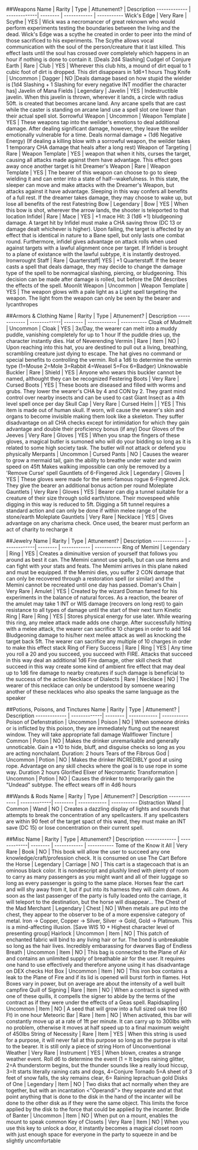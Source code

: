 ##Weapons
Name          |   Rarity    | Type | Attunement? | Description
------------- | -------------| -------- | ------------ | -----------
Wick's Edge | Very Rare | Scythe | YES | Wick was a necromancer of great reknown who would perform experiments testing the boundaries between the living and the dead. Wick's Edge was a scythe he created in order to peer into the mind of those sacrificed to his experiments. The Scythe allows vocal communication with the soul of the person/creature that it last killed. This effect lasts until the soul has crossed over completely which happens in an hour if nothing is done to contain it. [Deals 2d4 Slashing]
Cudgel of Conjure Earth | Rare | Club | YES | Wherever this club hits, a mound of dirt equal to 1 cubic foot of dirt is dropped. This dirt disappears in 1d6+1 hours
Thug Knife | Uncommon | Dagger | NO |Deals damage based on how stupid the wielder is [1d4 Slashing + 1 Slashing for every negative INT modifier the character has]
Javelin of Mana Fields | Legendary | Javelin | YES | Indestructible javelin. When this javelin is thrown, wherever it lands, a circle with radius 50ft. is created that becomes arcane land. Any arcane spells that are cast while the caster is standing on arcane land use a spell slot one lower than their actual spell slot.
Sorrowful Weapon | Uncommon | Weapon Template | YES | These weapons tap into the weilder's emotions to deal additional damage. After dealing significant damage, however, they leave the weilder emotionally vulnerable for a time. Deals normal damage + (1d6 Negative Energy) (If dealing a killing blow with a sorrowful weapon, the weilder takes 1 temporary CHA damage that heals after a long rest)
Weapon of Targeting | Rare | Weapon Template | YES | weapon that when it hits, curses the target, causing all attacks made against them have advantage. This effect goes away once another target is hit
Dreamer's Weapon | Rare | Weapon Template | YES | The bearer of this weapon can choose to go to sleep wielding it and can enter into a state of half--wakefulness. In this state, the sleeper can move and make attacks with the Dreamer's Weapon, but attacks against it have advantage. Sleeping in this way confers all benefits of a full rest. If the dreamer takes damage, they may choose to wake up, but lose all benefits of the rest
Fatestring Bow | Legendary | Bow | YES | When this bow is shot, wherever the arrow lands, the shooter is teleported to that location
Infidel | Rare | Mace | YES |  +1 mace Hit: 3 (1d6 +1) bludgeoning damage. A target hit by Infidel must make a CHA saving throw (DC 13 or damage dealt whichever is higher). Upon failing, the target is affected by an effect that is identical in nature to a Bane spell, but only lasts one combat round. Furthermore, infidel gives advantage on attack rolls when used against targets with a lawful alignment once per target. If Infidel is brought to a plane of existance with the lawful subtype, it is instantly destroyed.
Ironwrought Staff | Rare | Quarterstaff| YES | +1 Quarterstaff. If the bearer casts a spell that deals damage, they may decide to change the damage type of the spell to be nonmagical slashing, piercing, or bludgeoning. This decision can be made after damage is rolled, but before the DM describes the effects of the spell.
Moonlit Weapon | Uncommon | Weapon Template | YES | The weapon glows with a pale light as a Light spell targeting the weapon. The light from the weapon can only be seen by the bearer and lycanthropes

##Armors & Clothing
Name          |   Rarity    | Type | Attunement? | Description
------------- | -------------| -------- | ------------ | -----------
Cloak of Mudmelt | Uncommon | Cloak | YES | 3x/Day, the wearer can melt into a muddy puddle, vanishing completely for up to 1 hour If the puddle dries up, the character instantly dies.
Hat of Neverending Vermin | Rare | Item | NO | Upon reaching into this hat, you are destined to pull out a living, breathing, scrambling creature just dying to escape. The hat gives no command or special benefits to controlling the vermin. Roll a 1d6 to determine the vermin type (1=Mouse 2=Mole 3=Rabbit 4=Weasel 5=Fox 6=Badger)
Unknowable Buckler | Rare | Shield | YES | Anyone who wears this buckler cannot be named, althought they can be recognized
Festering Boots | Very Rare | Cursed Boots | YES | These boots are diseased and filled with worms and grubs. They lower the wearer's CHA by 4 and CON by 2. They grant mind control over nearby insects and can be used to cast Giant Insect as a 4th level spell once per day
Skull Cap | Very Rare | Cursed Helm | | YES | This item is made out of human skull. If worn, will cause the wearer's skin and organs to become invisible making them look like a skeleton. They suffer disadvantage on all CHA checks except for intimidation for which they gain advantage and double their proficiency bonus (if any)
Dour Gloves of the Jeeves | Very Rare | Gloves | YES | When you snap the fingers of these gloves, a magical butler is sumoned who will do your bidding so long as it is related to some high society task. The butler will not attack or defend you physically
Merpants | Uncommon | Cursed Pants | NO | Causes the wearer to grow a mermaid tail, gain the ability to breathe under water and swim speed on 45ft Makes walking impossible can only be removed by a 'Remove Curse' spell
Gauntlets of 6-Fingered Jick | Legendary | Gloves | YES | These gloves were made for the semi-famous rogue 6-Fingered Jick. They give the bearer an additional bonus action per round
Moleplate Gauntlets | Very Rare | Gloves | YES | Bearer can dig a tunnel suitable for a creature of their size through solid earth/stone. Their movespeed while digging in this way is reduced to 5ft. Digging a 5ft tunnel requires a standard action and can only be done if within melee range of the stone/earth
Moleplate Gauntlets | Very Rare | Necklace | YES | Gives advantage on any charisma check. Once used, the bearer must perform an act of charity to recharge it



##Jewelry
Name          |   Rarity    | Type | Attunement? | Description
------------- | -------------| -------- | ------------ | -----------
Ring of Memini | Legendary | Ring | YES | Creates a diminuitive version of yourself that follows you around as best it can. The Memini cannot use spells, but can use items and can fight with your stats and feats. The Memimi arrives in this plane naked and must be equipped. If the Memini dies, you suffer 2 CON damage that can only be recovered through a restoration spell (or similar) and the Memini cannot be recreated until one day has passed.
Doman's Chain | Very Rare | Amulet | YES | Created by the wizard Doman famed for his experiments in the balance of natural forces. As a reaction, the bearer of the amulet may take 1 INT or WIS damage (recovers on long rest) to gain resistance to all types of damage until the start of their next turn
Kinetic Ring | Rare | Ring | YES | Stores physical energy for use later. While wearing this ring, any melee attack made adds one charge. After successfully hitting with a melee attack, the wearer can sacrifice 10 charges in order to add 1d4 Bludgeoning damage to his/her next melee attack as well as knocking the target back 5ft. The wearer can sacrifice any multiple of 10 charges in order to make this effect stack
Ring of Fiery Success | Rare | Ring | YES | Any time you roll a 20 and you succeed, you succeed with FIRE. Attacks that succeed in this way deal an additional 1d6 Fire damage, other skill check that succeed in this way create some kind of ambient fire effect that may deal up to 1d6 fire damage to nearby creatures if such damage is beneficial to the success of the action
Necklace of Dialects | Rare | Necklace | NO | The wearer of this necklace can only be understood by somoene wearing another of these necklaces who also speaks the same language as the speaker


##Potions, Poisons, and Tinctures
Name          |   Rarity    | Type | Attunement? | Description
------------- | -------------| -------- | ------------ | -----------
Poison of Defenstration | Uncommon | Poison | NO | When someone drinks or is inflicted by this poison, they are immediately flung out the nearest window. They will take appropriate fall damage
Wallflower Tincture | Common | Potion | NO | Makes the drinker unremarkable and generally unnoticable. Gain a +10 to hide, bluff, and disguise checks so long as you are acting nonchalant. Duration: 2 hours
Tears of the Fibrous God | Uncommon | Potion | NO | Makes the drinker INCREDIBLY good at using rope. Advantage on any skill checks where the goal is to use rope in some way. Duration 2 hours
Glorified Elixer of Necromantic Transformation | Uncommon | Potion | NO | Causes the drinker to temporarily gain the "Undead" subtype. The effect wears off in 4d6 hours


##Wands & Rods
Name          |   Rarity    | Type | Attunement? | Description
------------- | -------------| -------- | ------------ | -----------
Distraction Wand | Common | Wand | NO | Creates a dazzling display of lights and sounds that attempts to break the concentration of any spellcasters. If any spellcasters are within 90 feet of the target spact of this wand, they must make an INT save (DC 15) or lose concentration on their current spell. 


##Misc
Name          |   Rarity    | Type | Attunement? | Description
------------- | -------------| -------- | ------------ | -----------
Tome of the Know it All | Very Rare | Book | NO | This book will allow the user to succeed any one knowledge/craft/profession check. It is consumed on use
The Cart Before the Horse  | Legendary | Carriage | NO | This cart is a stagecoach that is an ominous black color. It is nondescript and plushly lined with plenty of room to carry as many passengers as you might want and all of their luggage so long as every passenger is going to the same place. Horses fear the cart and will shy away from it, but if put into its harness they will calm down. As soon as the last passenger of the party is fully loaded onto the carriage, it will teleport to the destination, but the horse will disappear...
The Chest of the Mad Merchant | Legendary | Chest | NO | When metals are put into the chest, they appear to the observer to be of a more expensive category of metal. Iron -> Copper, Copper -> Silver, Silver -> Gold, Gold -> Platinum. This is a mind-affecting illusion. [Save WIS 10 + Highest character level of presenting group]
Hairlock | Uncommon | Item | NO | This patch of enchanted fabric will bind to any living hair or fur. The bond is unbreakable so long as the hair lives. Incredibly embarassing for dwarves
Bag of Endless Breath | Uncommon | Item | NO | This bag is connected to the Plane of Air and contains an unlimited supply of breathable air for the user. It requires one hand to use effectively and therefore anyone using it has disadvantage on DEX checks
Hot Box | Uncommon | Item | NO | This iron box contains a leak to the Plane of Fire and if its lid is opened will burst forth in flames. Hot Boxes vary in power, but on average are about the intensity of a well built campfire
Quill of Signing | Rare | Item | NO | When a contract is signed with one of these quills, it compells the signer to abide by the terms of the contract as if they were under the effects of a Geas spell.
Rapidsapling | Uncommon | Item | NO | A seed that will grow into a full sized oak tree (60 Ft) in one hour
Meteoric Bar | Rare | Item | NO | When activated, this bar will constantly move up at a rate of 1ft per minute. It can carry up to 300lbs with no problem, otherwise it moves at half speed up to a final maximum weight of 450lbs
String of Necessity | Rare | Item | YES | When this string is used for a purpose, it will never fail at this purpose so long as the purpse is vital to the bearer. It is still only a piece of string
Horn of Unconventional Weather | Very Rare | Instrument | YES | When blown, creates a strange weather event. Roll d6 to determine the event (1 = It begins raining glitter, 2=A thunderstorm begins, but the thunder sounds like a really loud hiccup, 3=It starts literally raining cats and dogs, 4=Conjure Tornado 5=A sheet of 3 feet of snow falls, the sky remains clear, 6= Raining leprachuan gold
Disks of One | Legendary | Item | NO | Two disks that act normally when they are together, but with an incantation <"Operandi"> they separate and at that point anything that is done to the disk in the hand of the incanter will be done to the other disk as if they were the same object. This limits the force applied by the disk to the force that could be applied by the incanter.
Bridle of Banter | Uncommon | Item | NO | When put on a mount, enables the mount to speak common
Key of Closets | Very Rare | Item | NO | When you use this key to unlock a door, it instantly becomes a magical closet room with just enough space for everyone in the party to squeeze in and be slightly uncomfortable


